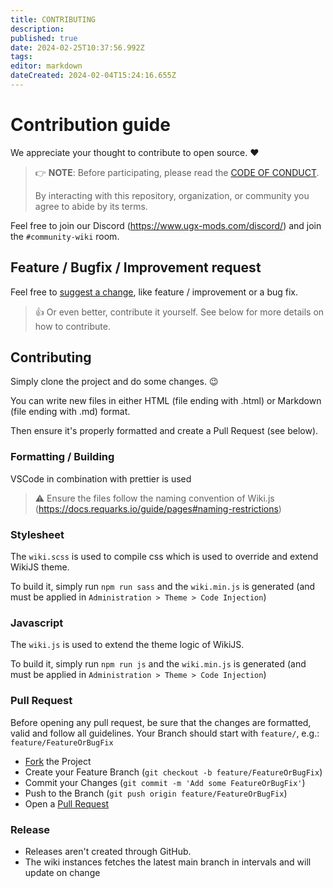 ```yaml
---
title: CONTRIBUTING
description: 
published: true
date: 2024-02-25T10:37:56.992Z
tags: 
editor: markdown
dateCreated: 2024-02-04T15:24:16.655Z
---
```


# Contribution guide

We appreciate your thought to contribute to open source. :heart:

> 👉 **NOTE**: Before participating, please read the [CODE OF CONDUCT](/CODE_OF_CONDUCT).
>
> By interacting with this repository, organization, or community you agree to abide by its terms.

Feel free to join our Discord (https://www.ugx-mods.com/discord/) and join the `#community-wiki` room.

## Feature / Bugfix / Improvement request

Feel free to [suggest a change](/issues/new), like feature / improvement or a bug fix.

> 👍 Or even better, contribute it yourself. See below for more details on how to contribute.

## Contributing

Simply clone the project and do some changes. :wink:

You can write new files in either HTML (file ending with .html) or Markdown (file ending with .md) format.

Then ensure it's properly formatted and create a Pull Request (see below).

### Formatting / Building

VSCode in combination with prettier is used

> ⚠️ Ensure the files follow the naming convention of Wiki.js (https://docs.requarks.io/guide/pages#naming-restrictions)

### Stylesheet

The `wiki.scss` is used to compile css which is used  to override and extend WikiJS theme.

To build it, simply run `npm run sass` and the `wiki.min.js` is generated (and must be applied in `Administration > Theme > Code Injection`)

### Javascript

The `wiki.js` is used to extend the theme logic of WikiJS.

To build it, simply run `npm run js` and the `wiki.min.js` is generated (and must be applied in `Administration > Theme > Code Injection`)

### Pull Request

Before opening any pull request, be sure that the changes are formatted, valid and follow all guidelines.
Your Branch should start with `feature/`, e.g.: `feature/FeatureOrBugFix`

- [Fork](/fork) the Project
- Create your Feature Branch (`git checkout -b feature/FeatureOrBugFix`)
- Commit your Changes (`git commit -m 'Add some FeatureOrBugFix'`)
- Push to the Branch (`git push origin feature/FeatureOrBugFix`)
- Open a [Pull Request](/compare)

### Release

- Releases aren't created through GitHub.
- The wiki instances fetches the latest main branch in intervals and will update on change

